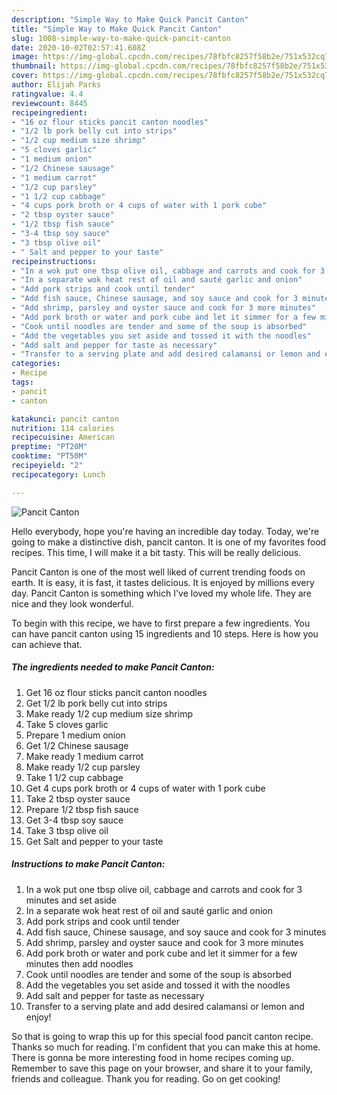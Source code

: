 ```yaml
---
description: "Simple Way to Make Quick Pancit Canton"
title: "Simple Way to Make Quick Pancit Canton"
slug: 1008-simple-way-to-make-quick-pancit-canton
date: 2020-10-02T02:57:41.608Z
image: https://img-global.cpcdn.com/recipes/78fbfc8257f58b2e/751x532cq70/pancit-canton-recipe-main-photo.jpg
thumbnail: https://img-global.cpcdn.com/recipes/78fbfc8257f58b2e/751x532cq70/pancit-canton-recipe-main-photo.jpg
cover: https://img-global.cpcdn.com/recipes/78fbfc8257f58b2e/751x532cq70/pancit-canton-recipe-main-photo.jpg
author: Elijah Parks
ratingvalue: 4.4
reviewcount: 8445
recipeingredient:
- "16 oz flour sticks pancit canton noodles"
- "1/2 lb pork belly cut into strips"
- "1/2 cup medium size shrimp"
- "5 cloves garlic"
- "1 medium onion"
- "1/2 Chinese sausage"
- "1 medium carrot"
- "1/2 cup parsley"
- "1 1/2 cup cabbage"
- "4 cups pork broth or 4 cups of water with 1 pork cube"
- "2 tbsp oyster sauce"
- "1/2 tbsp fish sauce"
- "3-4 tbsp soy sauce"
- "3 tbsp olive oil"
- " Salt and pepper to your taste"
recipeinstructions:
- "In a wok put one tbsp olive oil, cabbage and carrots and cook for 3 minutes and set aside"
- "In a separate wok heat rest of oil and sauté garlic and onion"
- "Add pork strips and cook until tender"
- "Add fish sauce, Chinese sausage, and soy sauce and cook for 3 minutes"
- "Add shrimp, parsley and oyster sauce and cook for 3 more minutes"
- "Add pork broth or water and pork cube and let it simmer for a few minutes then add noodles"
- "Cook until noodles are tender and some of the soup is absorbed"
- "Add the vegetables you set aside and tossed it with the noodles"
- "Add salt and pepper for taste as necessary"
- "Transfer to a serving plate and add desired calamansi or lemon and enjoy!"
categories:
- Recipe
tags:
- pancit
- canton

katakunci: pancit canton 
nutrition: 114 calories
recipecuisine: American
preptime: "PT20M"
cooktime: "PT50M"
recipeyield: "2"
recipecategory: Lunch

---
```



![Pancit Canton](https://img-global.cpcdn.com/recipes/78fbfc8257f58b2e/751x532cq70/pancit-canton-recipe-main-photo.jpg)

Hello everybody, hope you're having an incredible day today. Today, we're going to make a distinctive dish, pancit canton. It is one of my favorites food recipes. This time, I will make it a bit tasty. This will be really delicious.



Pancit Canton is one of the most well liked of current trending foods on earth. It is easy, it is fast, it tastes delicious. It is enjoyed by millions every day. Pancit Canton is something which I've loved my whole life. They are nice and they look wonderful.


To begin with this recipe, we have to first prepare a few ingredients. You can have pancit canton using 15 ingredients and 10 steps. Here is how you can achieve that.

<!--inarticleads1-->

##### The ingredients needed to make Pancit Canton:

1. Get 16 oz flour sticks pancit canton noodles
1. Get 1/2 lb pork belly cut into strips
1. Make ready 1/2 cup medium size shrimp
1. Take 5 cloves garlic
1. Prepare 1 medium onion
1. Get 1/2 Chinese sausage
1. Make ready 1 medium carrot
1. Make ready 1/2 cup parsley
1. Take 1 1/2 cup cabbage
1. Get 4 cups pork broth or 4 cups of water with 1 pork cube
1. Take 2 tbsp oyster sauce
1. Prepare 1/2 tbsp fish sauce
1. Get 3-4 tbsp soy sauce
1. Take 3 tbsp olive oil
1. Get  Salt and pepper to your taste




<!--inarticleads2-->

##### Instructions to make Pancit Canton:

1. In a wok put one tbsp olive oil, cabbage and carrots and cook for 3 minutes and set aside
1. In a separate wok heat rest of oil and sauté garlic and onion
1. Add pork strips and cook until tender
1. Add fish sauce, Chinese sausage, and soy sauce and cook for 3 minutes
1. Add shrimp, parsley and oyster sauce and cook for 3 more minutes
1. Add pork broth or water and pork cube and let it simmer for a few minutes then add noodles
1. Cook until noodles are tender and some of the soup is absorbed
1. Add the vegetables you set aside and tossed it with the noodles
1. Add salt and pepper for taste as necessary
1. Transfer to a serving plate and add desired calamansi or lemon and enjoy!




So that is going to wrap this up for this special food pancit canton recipe. Thanks so much for reading. I'm confident that you can make this at home. There is gonna be more interesting food in home recipes coming up. Remember to save this page on your browser, and share it to your family, friends and colleague. Thank you for reading. Go on get cooking!
